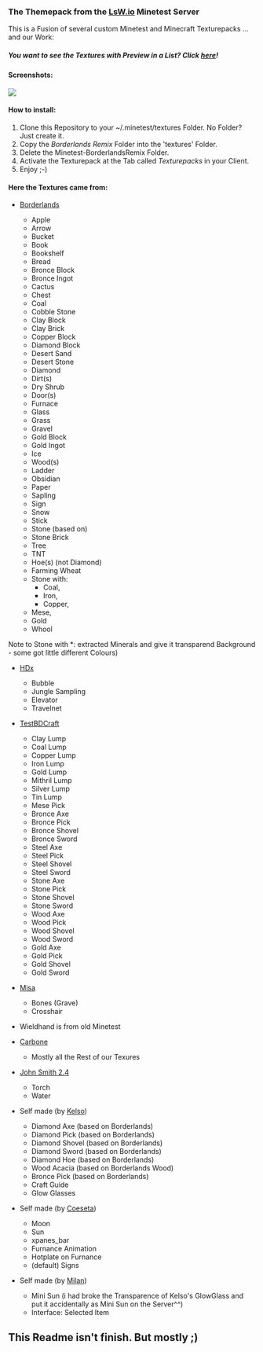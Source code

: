 ### The Themepack from the [LsW.io](https://linux-statt-windows.org) Minetest Server

This is a Fusion of several custom Minetest and Minecraft Texturepacks ... and our Work:

##### You want to see the Textures with Preview in a List? Click [**here**](https://mtcloud.tchncs.de/index.php/s/fbSt82MrXkOJZQR)!

#### Screenshots:

![](https://linux-statt-windows.org/uploads/files/upload-41022f60-1986-44d4-b82d-a72638f627a0.jpg)

#### How to install:

1. Clone this Repository to your ~/.minetest/textures Folder. No Folder? Just create it.
2. Copy the *Borderlands Remix* Folder into the 'textures' Folder.
3. Delete the Minetest-BorderlandsRemix Folder.
4. Activate the Texturepack at the Tab called *Texturepacks* in your Client.
5. Enjoy ;-)

#### Here the Textures came from:


* [Borderlands](http://resourcepack.net/bordercraft-resource-pack/)
   
    * Apple
    * Arrow
    * Bucket
    * Book
    * Bookshelf
    * Bread
	* Bronce Block
	* Bronce Ingot
    * Cactus
    * Chest
    * Coal
    * Cobble Stone
	* Clay Block
	* Clay Brick
	* Copper Block
	* Diamond Block
    * Desert Sand
    * Desert Stone
    * Diamond
    * Dirt(s)
	* Dry Shrub
    * Door(s)
    * Furnace
    * Glass
    * Grass
    * Gravel
	* Gold Block
	* Gold Ingot
    * Ice
    * Wood(s)
    * Ladder
    * Obsidian
    * Paper
    * Sapling
    * Sign
    * Snow
    * Stick
    * Stone (based on)
    * Stone Brick
    * Tree
    * TNT
    * Hoe(s) (not Diamond)
    * Farming Wheat
    * Stone with:
      	* Coal,
      	* Iron, 
      	* Copper,
	* Mese,
	* Gold
    * Whool

Note to Stone with *:
 extracted Minerals and give it transparend Background - some got little different 
Colours)

* [HDx](https://forum.minetest.net/viewtopic.php?pid=19702)
   
	* Bubble
	* Jungle Sampling  
	* Elevator
	* Travelnet

* [TestBDCraft](https://forum.minetest.net/viewtopic.php?id=5427)
	
	* Clay Lump
	* Coal Lump
	* Copper Lump
	* Iron Lump
	* Gold Lump
	* Mithril Lump
	* Silver Lump
	* Tin Lump
	* Mese Pick
	* Bronce Axe
	* Bronce Pick
	* Bronce Shovel
	* Bronce Sword
	* Steel Axe
	* Steel Pick
	* Steel Shovel
	* Steel Sword
	* Stone Axe
	* Stone Pick
	* Stone Shovel
	* Stone Sword
	* Wood Axe
	* Wood Pick
	* Wood Shovel
	* Wood Sword
	* Gold Axe
	* Gold Pick
	* Gold Shovel
	* Gold Sword

* [Misa](http://resourcepack.net/misas-realistic-resource-pack/)
	
	* Bones (Grave)   
	* Crosshair

* Wieldhand is from old Minetest

* [Carbone](https://forum.minetest.net/viewtopic.php?f=15&t=9033&start=100)
	* Mostly all the Rest of our Texures

* [John Smith 2.4](http://thatraspberrypiserver.raspberryip.com/Infinatum_Minetest/texture_packs.html)

    * Torch
    * Water

* Self made (by [Kelso](https://github.com/commanderkelso))

	* Diamond Axe (based on Borderlands)
	* Diamond Pick (based on Borderlands)
	* Diamond Shovel (based on Borderlands)
	* Diamond Sword (based on Borderlands)
	* Diamond Hoe (based on Borderlands)
	* Wood Acacia (based on Borderlands Wood)
	* Bronce Pick (based on Borderlands)
	* Craft Guide
	* Glow Glasses

* Self made (by [Coeseta]())

    * Moon
    * Sun
    * xpanes_bar
    * Furnance Animation
    * Hotplate on Furnance
    * (default) Signs

* Self made (by [Milan](https://github.com/tchncs))

	* Mini Sun 
	(i had broke the Transparence of Kelso's GlowGlass and put it accidentally as Mini Sun on the Server^^)
	* Interface: Selected Item






	



## This Readme isn't finish. But mostly ;)
